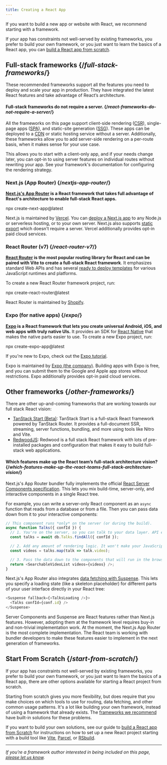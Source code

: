```yaml
---
title: Creating a React App
---
```


<Intro>

If you want to build a new app or website with React, we recommend starting with a framework.

</Intro>

If your app has constraints not well-served by existing frameworks, you prefer to build your own framework, or you just want to learn the basics of a React app, you can [build a React app from scratch](/learn/build-a-react-app-from-scratch).

## Full-stack frameworks {/*full-stack-frameworks*/}

These recommended frameworks support all the features you need to deploy and scale your app in production. They have integrated the latest React features and take advantage of React’s architecture.

<Note>

#### Full-stack frameworks do not require a server. {/*react-frameworks-do-not-require-a-server*/}

All the frameworks on this page support client-side rendering ([CSR](https://developer.mozilla.org/en-US/docs/Glossary/CSR)), single-page apps ([SPA](https://developer.mozilla.org/en-US/docs/Glossary/SPA)), and static-site generation ([SSG](https://developer.mozilla.org/en-US/docs/Glossary/SSG)). These apps can be deployed to a [CDN](https://developer.mozilla.org/en-US/docs/Glossary/CDN) or static hosting service without a server. Additionally, these frameworks allow you to add server-side rendering on a per-route basis, when it makes sense for your use case.

This allows you to start with a client-only app, and if your needs change later, you can opt-in to using server features on individual routes without rewriting your app. See your framework's documentation for configuring the rendering strategy.

</Note>

### Next.js (App Router) {/*nextjs-app-router*/}

**[Next.js's App Router](https://nextjs.org/docs) is a React framework that takes full advantage of React's architecture to enable full-stack React apps.**

<TerminalBlock>
npx create-next-app@latest
</TerminalBlock>

Next.js is maintained by [Vercel](https://vercel.com/). You can [deploy a Next.js app](https://nextjs.org/docs/app/building-your-application/deploying) to any Node.js or serverless hosting, or to your own server. Next.js also supports [static export](https://nextjs.org/docs/app/building-your-application/deploying/static-exports) which doesn't require a server. Vercel additionally provides opt-in paid cloud services.

### React Router (v7) {/*react-router-v7*/}

**[React Router](https://reactrouter.com/start/framework/installation) is the most popular routing library for React and can be paired with Vite to create a full-stack React framework**. It emphasizes standard Web APIs and has several [ready to deploy templates](https://github.com/remix-run/react-router-templates) for various JavaScript runtimes and platforms.

To create a new React Router framework project, run:

<TerminalBlock>
npx create-react-router@latest
</TerminalBlock>

React Router is maintained by [Shopify](https://www.shopify.com).

### Expo (for native apps) {/*expo*/}

**[Expo](https://expo.dev/) is a React framework that lets you create universal Android, iOS, and web apps with truly native UIs.** It provides an SDK for [React Native](https://reactnative.dev/) that makes the native parts easier to use. To create a new Expo project, run:

<TerminalBlock>
npx create-expo-app@latest
</TerminalBlock>

If you're new to Expo, check out the [Expo tutorial](https://docs.expo.dev/tutorial/introduction/).

Expo is maintained by [Expo (the company)](https://expo.dev/about). Building apps with Expo is free, and you can submit them to the Google and Apple app stores without restrictions. Expo additionally provides opt-in paid cloud services.


## Other frameworks {/*other-frameworks*/}

There are other up-and-coming frameworks that are working towards our full stack React vision:

- [TanStack Start (Beta)](https://tanstack.com/): TanStack Start is a full-stack React framework powered by TanStack Router. It provides a full-document SSR, streaming, server functions, bundling, and more using tools like Nitro and Vite.
- [RedwoodJS](https://redwoodjs.com/): Redwood is a full stack React framework with lots of pre-installed packages and configuration that makes it easy to build full-stack web applications.

<DeepDive>

#### Which features make up the React team’s full-stack architecture vision? {/*which-features-make-up-the-react-teams-full-stack-architecture-vision*/}

Next.js's App Router bundler fully implements the official [React Server Components specification](https://github.com/reactjs/rfcs/blob/main/text/0188-server-components.md). This lets you mix build-time, server-only, and interactive components in a single React tree.

For example, you can write a server-only React component as an `async` function that reads from a database or from a file. Then you can pass data down from it to your interactive components:

```js
// This component runs *only* on the server (or during the build).
async function Talks({ confId }) {
  // 1. You're on the server, so you can talk to your data layer. API endpoint not required.
  const talks = await db.Talks.findAll({ confId });

  // 2. Add any amount of rendering logic. It won't make your JavaScript bundle larger.
  const videos = talks.map(talk => talk.video);

  // 3. Pass the data down to the components that will run in the browser.
  return <SearchableVideoList videos={videos} />;
}
```

Next.js's App Router also integrates [data fetching with Suspense](/blog/2022/03/29/react-v18#suspense-in-data-frameworks). This lets you specify a loading state (like a skeleton placeholder) for different parts of your user interface directly in your React tree:

```js
<Suspense fallback={<TalksLoading />}>
  <Talks confId={conf.id} />
</Suspense>
```

Server Components and Suspense are React features rather than Next.js features. However, adopting them at the framework level requires buy-in and non-trivial implementation work. At the moment, the Next.js App Router is the most complete implementation. The React team is working with bundler developers to make these features easier to implement in the next generation of frameworks.

</DeepDive>

## Start From Scratch {/*start-from-scratch*/}

If your app has constraints not well-served by existing frameworks, you prefer to build your own framework, or you just want to learn the basics of a React app, there are other options available for starting a React project from scratch.

Starting from scratch gives you more flexibility, but does require that you make choices on which tools to use for routing, data fetching, and other common usage patterns.  It's a lot like building your own framework, instead of using a framework that already exists. The [frameworks we recommend](#full-stack-frameworks) have built-in solutions for these problems.  

If you want to build your own solutions, see our guide to [build a React app from Scratch](/learn/build-a-react-app-from-scratch) for instructions on how to set up a new React project starting with a build tool like [Vite](https://vite.dev/), [Parcel](https://parceljs.org/), or [RSbuild](https://rsbuild.dev/).

-----

_If you’re a framework author interested in being included on this page, [please let us know](https://github.com/reactjs/react.dev/issues/new?assignees=&labels=type%3A+framework&projects=&template=3-framework.yml&title=%5BFramework%5D%3A+)._
